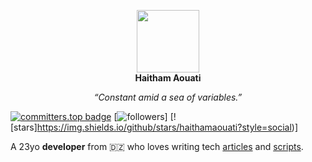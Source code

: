 <p align="center">
  <img width="100" height="100" src="https://raw.githubusercontent.com/haithamaouati/haithamaouati/main/Haitham.png"><br><b>Haitham Aouati</b></p>
<p align="center"><i>“Constant amid a sea of variables.”</i></p>

[![committers.top badge](https://user-badge.committers.top/algeria/haithamaouati.svg)](https://user-badge.committers.top/algeria/haithamaouati)
[![followers](https://img.shields.io/github/followers/haithamaouati?style=social)]
[![stars]https://img.shields.io/github/stars/haithamaouati?style=social)]

A 23yo **developer** from 🇩🇿 who loves writing tech [articles]() and [scripts](https://github.com/haithamaouati?tab=repositories).

